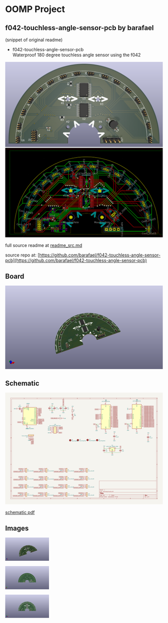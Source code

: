 # OOMP Project  
## f042-touchless-angle-sensor-pcb  by barafael  
  
(snippet of original readme)  
  
- f042-touchless-angle-sensor-pcb  
Waterproof 180 degree touchless angle sensor using the f042  
  
![board.png](https://github.com/barafael/f042-touchless-angle-sensor-pcb/blob/main/board.png?raw=true)  
![layout](https://github.com/barafael/f042-touchless-angle-sensor-pcb/blob/main/layout.png?raw=true)  
  
  full source readme at [readme_src.md](readme_src.md)  
  
source repo at: [https://github.com/barafael/f042-touchless-angle-sensor-pcb](https://github.com/barafael/f042-touchless-angle-sensor-pcb)  
## Board  
  
[![working_3d.png](working_3d_600.png)](working_3d.png)  
## Schematic  
  
[![working_schematic.png](working_schematic_600.png)](working_schematic.png)  
  
[schematic pdf](working_schematic.pdf)  
## Images  
  
[![working_3d.png](working_3d_140.png)](working_3d.png)  
  
[![working_3d_back.png](working_3d_back_140.png)](working_3d_back.png)  
  
[![working_3d_front.png](working_3d_front_140.png)](working_3d_front.png)  
